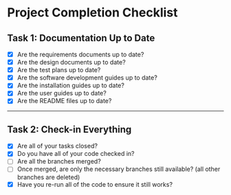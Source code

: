 # Project Completion Checklist

## Task 1: Documentation Up to Date
- [X] Are the requirements documents up to date?  
- [X] Are the design documents up to date?  
- [X] Are the test plans up to date?  
- [X] Are the software development guides up to date?  
- [X] Are the installation guides up to date?  
- [X] Are the user guides up to date?  
- [X] Are the README files up to date?  

---

## Task 2: Check-in Everything
- [X] Are all of your tasks closed?  
- [X] Do you have all of your code checked in?  
- [ ] Are all the branches merged?  
- [ ] Once merged, are only the necessary branches still available? (all other branches are deleted)  
- [X] Have you re-run all of the code to ensure it still works?  
